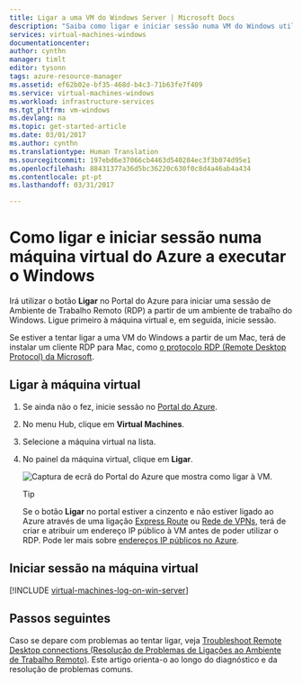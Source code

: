 ```yaml
---
title: Ligar a uma VM do Windows Server | Microsoft Docs
description: "Saiba como ligar e iniciar sessão numa VM do Windows utilizando o Portal do Azure e o modelo de implementação Resource Manager."
services: virtual-machines-windows
documentationcenter: 
author: cynthn
manager: timlt
editor: tysonn
tags: azure-resource-manager
ms.assetid: ef62b02e-bf35-468d-b4c3-71b63fe7f409
ms.service: virtual-machines-windows
ms.workload: infrastructure-services
ms.tgt_pltfrm: vm-windows
ms.devlang: na
ms.topic: get-started-article
ms.date: 03/01/2017
ms.author: cynthn
ms.translationtype: Human Translation
ms.sourcegitcommit: 197ebd6e37066cb4463d540284ec3f3b074d95e1
ms.openlocfilehash: 88431377a36d5bc36220c630f0c8d4a46ab4a434
ms.contentlocale: pt-pt
ms.lasthandoff: 03/31/2017

---
```

# <a name="how-to-connect-and-log-on-to-an-azure-virtual-machine-running-windows"></a>Como ligar e iniciar sessão numa máquina virtual do Azure a executar o Windows
Irá utilizar o botão **Ligar** no Portal do Azure para iniciar uma sessão de Ambiente de Trabalho Remoto (RDP) a partir de um ambiente de trabalho do Windows. Ligue primeiro à máquina virtual e, em seguida, inicie sessão.

Se estiver a tentar ligar a uma VM do Windows a partir de um Mac, terá de instalar um cliente RDP para Mac, como [o protocolo RDP (Remote Desktop Protocol) da Microsoft](https://itunes.apple.com/app/microsoft-remote-desktop/id715768417).

## <a name="connect-to-the-virtual-machine"></a>Ligar à máquina virtual
1. Se ainda não o fez, inicie sessão no [Portal do Azure](https://portal.azure.com/).
2. No menu Hub, clique em **Virtual Machines**.
3. Selecione a máquina virtual na lista.
4. No painel da máquina virtual, clique em **Ligar**.
   
    ![Captura de ecrã do Portal do Azure que mostra como ligar à VM.](./media/connect-logon/connect.png)
   
   > [!TIP]
   > Se o botão **Ligar** no portal estiver a cinzento e não estiver ligado ao Azure através de uma ligação [Express Route](../../expressroute/expressroute-introduction.md) ou [Rede de VPNs](../../vpn-gateway/vpn-gateway-howto-site-to-site-resource-manager-portal.md), terá de criar e atribuir um endereço IP público à VM antes de poder utilizar o RDP. Pode ler mais sobre [endereços IP públicos no Azure](../../virtual-network/virtual-network-ip-addresses-overview-arm.md).
   > 
   > 

## <a name="log-on-to-the-virtual-machine"></a>Iniciar sessão na máquina virtual
[!INCLUDE [virtual-machines-log-on-win-server](../../../includes/virtual-machines-log-on-win-server.md)]

## <a name="next-steps"></a>Passos seguintes
Caso se depare com problemas ao tentar ligar, veja [Troubleshoot Remote Desktop connections (Resolução de Problemas de Ligações ao Ambiente de Trabalho Remoto)](troubleshoot-rdp-connection.md?toc=%2fazure%2fvirtual-machines%2fwindows%2ftoc.json). Este artigo orienta-o ao longo do diagnóstico e da resolução de problemas comuns.


